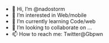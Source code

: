 - 👋 Hi, I’m @nadostorm
- 👀 I’m interested in Web/mobile
- 🌱 I’m currently learning Code/web
- 💞️ I’m looking to collaborate on ...
- 📫 How to reach me: Twitter@Gbpwn

<!---
nadostorm/nadostorm is a ✨ special ✨ repository because its `README.md` (this file) appears on your GitHub profile.
You can click the Preview link to take a look at your changes.
--->
